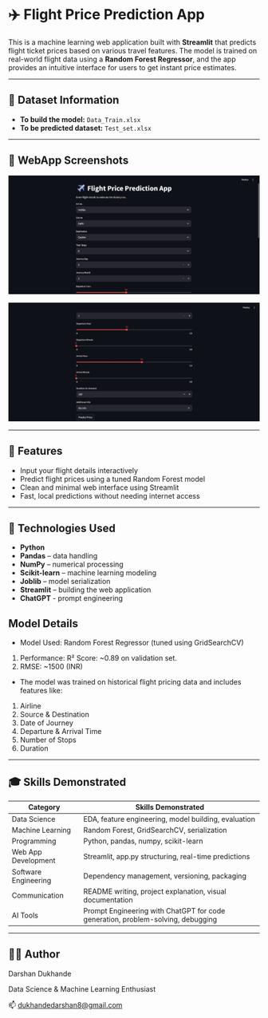 # ✈️ Flight Price Prediction App

This is a machine learning web application built with **Streamlit** that predicts flight ticket prices based on various travel features. The model is trained on real-world flight data using a **Random Forest Regressor**, and the app provides an intuitive interface for users to get instant price estimates.

---

## 📃 Dataset Information

- **To build the model:** `Data_Train.xlsx`  
- **To be predicted dataset:** `Test_set.xlsx`  

---

## 📌 WebApp Screenshots

![App Screenshot 1](Ui_1.png)

![App Screenshot 2](Ui_2.png)

---

## 🚀 Features

- Input your flight details interactively
- Predict flight prices using a tuned Random Forest model
- Clean and minimal web interface using Streamlit
- Fast, local predictions without needing internet access 

---

## 🧠 Technologies Used

- **Python**
- **Pandas** – data handling
- **NumPy** – numerical processing
- **Scikit-learn** – machine learning modeling
- **Joblib** – model serialization
- **Streamlit** – building the web application
- **ChatGPT** - prompt engineering

## Model Details

- Model Used: Random Forest Regressor (tuned using GridSearchCV)
1) Performance: R² Score: ~0.89 on validation set.
2) RMSE: ~1500 (INR)
- The model was trained on historical flight pricing data and includes features like:
1) Airline
2) Source & Destination
3) Date of Journey
4) Departure & Arrival Time
5) Number of Stops
6) Duration
   
---
## 🎓 Skills Demonstrated

| Category             | Skills Demonstrated                                       |
| -------------------- | --------------------------------------------------------- |
| Data Science         | EDA, feature engineering, model building, evaluation      |
| Machine Learning     | Random Forest, GridSearchCV, serialization                |
| Programming          | Python, pandas, numpy, scikit-learn                       |
| Web App Development  | Streamlit, app.py structuring, real-time predictions      |
| Software Engineering | Dependency management, versioning, packaging              |
| Communication        | README writing, project explanation, visual documentation |
| AI Tools	           |Prompt Engineering with ChatGPT for code generation, problem-solving, debugging |

---

## 👨‍💻 Author
Darshan Dukhande

Data Science & Machine Learning Enthusiast

📫 dukhandedarshan8@gmail.com

